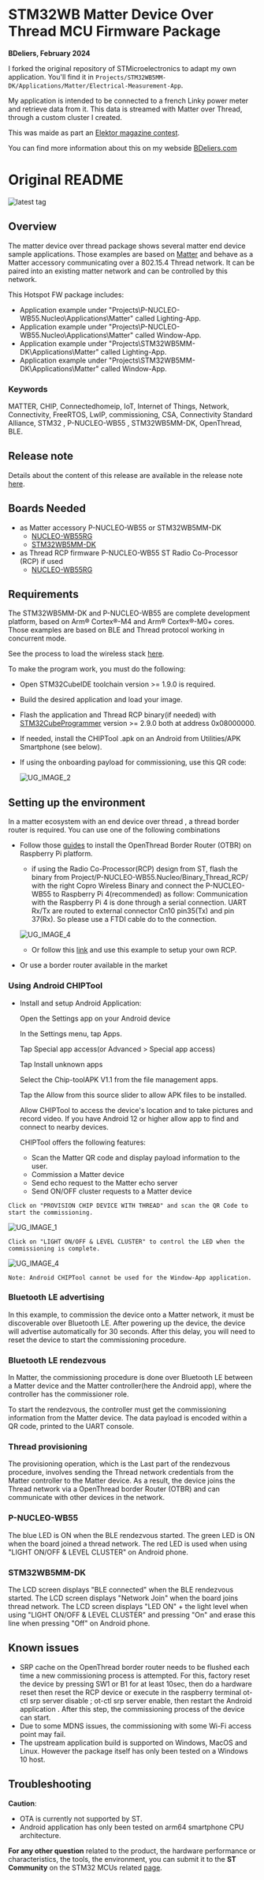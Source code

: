 # STM32WB Matter Device Over Thread MCU Firmware Package

**BDeliers, February 2024**

I forked the original repository of STMicroelectronics to adapt my own application. You'll find it in `Projects/STM32WB5MM-DK/Applications/Matter/Electrical-Measurement-App`.

My application is intended to be connected to a french Linky power meter and retrieve data from it. This data is streamed with Matter over Thread, through a custom cluster I created.

This was maide as part an [Elektor magazine contest](https://www.elektormagazine.com/st-contest).

You can find more information about this on my webside [BDeliers.com](https://www.bdeliers.com)

# Original README 

![latest tag](https://img.shields.io/github/v/tag/stm32-hotspot/stm32wb-matter-device-over-thread.svg?color=brightgreen)

## Overview

The matter device over thread package shows several matter end device sample applications. 
    Those examples are based on [Matter](https://github.com/project-chip/connectedhomeip) and behave as a Matter accessory communicating
	over a 802.15.4 Thread network. It can be paired into an existing matter network and can be controlled by this network.	

This Hotspot FW package includes:
* Application example under "Projects\P-NUCLEO-WB55.Nucleo\Applications\Matter" called Lighting-App.     	
* Application example under "Projects\P-NUCLEO-WB55.Nucleo\Applications\Matter" called Window-App.  
* Application example under "Projects\STM32WB5MM-DK\Applications\Matter" called Lighting-App.  
* Application example under "Projects\STM32WB5MM-DK\Applications\Matter" called Window-App.    
    
    

### <b>Keywords</b>

MATTER, CHIP, Connectedhomeip, IoT, Internet of Things, Network, Connectivity, FreeRTOS, LwIP, commissioning, CSA, Connectivity Standard Alliance,
STM32 , P-NUCLEO-WB55 , STM32WB5MM-DK, OpenThread, BLE. 

## Release note

Details about the content of this release are available in the release note [here](https://htmlpreview.github.io/?https://github.com/stm32-hotspot/stm32wb-matter-device-over-thread/blob/main/Release_Notes.html).

## Boards Needed
  * as Matter accessory P-NUCLEO-WB55 or STM32WB5MM-DK
    * [NUCLEO-WB55RG](https://www.st.com/en/evaluation-tools/nucleo-wb55rg.html)
    * [STM32WB5MM-DK](https://www.st.com/en/evaluation-tools/stm32wb5mm-dk.html)
  * as Thread RCP firmware P-NUCLEO-WB55  ST Radio Co-Processor (RCP) if used
    * [NUCLEO-WB55RG](https://www.st.com/en/evaluation-tools/nucleo-wb55rg.html) 
	
 
## Requirements
The STM32WB5MM-DK and P-NUCLEO-WB55 are complete development platform, based on Arm® Cortex®-M4 and Arm® Cortex®-M0+ cores.
Those examples are based on BLE and Thread protocol working in concurrent mode.

See the process to load the wireless stack [here](https://wiki.st.com/stm32mcu/wiki/Connectivity:STM32WB_BLE_Hardware_Setup).

To make the program work, you must do the following:
  * Open STM32CubeIDE toolchain version >= 1.9.0 is required.
  * Build the desired application and load your image.
  * Flash the application and Thread RCP binary(if needed) with [STM32CubeProgrammer](https://www.st.com/en/development-tools/stm32cubeprog.html) version >= 2.9.0
    both at address 0x08000000.
  * If needed, install the CHIPTool .apk on an Android from Utilities/APK Smartphone (see below).
  * If using the onboarding payload for commissioning, use this QR code:

    ![UG_IMAGE_2](Utilities/Media/Images/User_Guide/QRCodedemo.jpg) 
 


## Setting up the environment
In a matter ecosystem with an end device over thread , a thread border router is required. You can use one of the following combinations 


  * Follow those [guides](https://openthread.io/guides/border-router/raspberry-pi) to install the OpenThread Border Router (OTBR)
    on Raspberry Pi platform.
	 * if using the Radio Co-Processor(RCP) design from ST, flash the binary from Project/P-NUCLEO-WB55.Nucleo/Binary_Thread_RCP/ with
     the right Copro Wireless Binary and connect the P-NUCLEO-WB55 to Raspberry Pi 4(recommended) as follow:
     Communication with the Raspberry Pi 4 is done through a serial connection. UART Rx/Tx are routed to 
     external connector Cn10 pin35(Tx) and pin 37(Rx). So please use a FTDI cable do to the connection.
      
      ![UG_IMAGE_4](Utilities/Media/Images/User_Guide/RCPhardware.jpg) 
	 
	 * Or follow this [link](https://openthread.io/platforms/co-processor) and use this example to setup your own RCP.

  * Or use a border router available in the market

### Using Android CHIPTool 

   * Install and setup Android Application:

     Open the Settings app on your Android device 

     In the Settings menu, tap Apps.

     Tap Special app access(or Advanced > Special app access)

     Tap Install unknown apps

     Select the Chip-toolAPK V1.1 from the file management apps.

     Tap the Allow from this source slider to allow APK files to be installed.

     Allow CHIPTool to access the device's location and to take pictures and record video.
     If you have Android 12 or higher allow app to find and connect to nearby devices.

     CHIPTool offers the following features:
      * Scan the Matter QR code and display payload information to the user.
      * Commission a Matter device
      * Send echo request to the Matter echo server
      * Send ON/OFF cluster requests to a Matter device 



    Click on "PROVISION CHIP DEVICE WITH THREAD" and scan the QR Code to start the commissioning.
![UG_IMAGE_1](Utilities/Media/Images/User_Guide/Commissioning.jpg)     
   

    Click on "LIGHT ON/OFF & LEVEL CLUSTER" to control the LED when the commissioning is complete.
![UG_IMAGE_4](Utilities/Media/Images/User_Guide/LightONOFF.jpg) 

    Note: Android CHIPTool cannot be used for the Window-App application.


### Bluetooth LE advertising

In this example, to commission the device onto a Matter network, it must be
discoverable over Bluetooth LE. After powering up the device, the device will advertise
automatically for 30 seconds. After this delay, you will need to reset the device to start
the commissioning procedure.

### Bluetooth LE rendezvous    

In Matter, the commissioning procedure is done over Bluetooth LE between a
Matter device and the Matter controller(here the Android app), where the controller has the
commissioner role.

To start the rendezvous, the controller must get the commissioning information
from the Matter device. The data payload is encoded within a QR code, printed to
the UART console. 

### Thread provisioning    

The provisioning operation, which is the Last part of the rendezvous procedure,
involves sending the Thread network credentials from the Matter
controller to the Matter device. As a result, the device joins the Thread network
via a OpenThread border Router (OTBR) and can communicate with other devices in the network.


### P-NUCLEO-WB55

The blue LED is ON when the BLE rendezvous started.
The green LED is ON when the board joined a thread network.
The red LED is used when using "LIGHT ON/OFF & LEVEL CLUSTER" on Android phone.

### STM32WB5MM-DK
The LCD screen displays "BLE connected" when the BLE rendezvous started.
The LCD screen displays "Network Join" when the board joins thread network.
The LCD screen displays "LED ON" + the light level when using "LIGHT ON/OFF & LEVEL CLUSTER" and pressing "On" and erase this line when pressing "Off" on Android phone.


## Known issues

-   SRP cache on the OpenThread border router needs to be flushed each time a new
    commissioning process is attempted. For this, factory reset the device by pressing SW1 or B1 for at least 10sec, then do a hardware
    reset then reset the RCP device or execute in the raspberry terminal ot-ctl srp server disable ; ot-ctl srp server enable, then restart the Android application . After this step, the commissioning process of the device can start.
-   Due to some MDNS issues, the commissioning with some Wi-Fi access point may fail.
-   The upstream application build is supported on Windows, MacOS and Linux. However the package itself has only been tested on a Windows 10 host.


## Troubleshooting

**Caution**: 
  * OTA is currently not supported by ST.
  * Android application has only been tested on arm64 smartphone CPU architecture.

**For any other question** related to the product, the hardware performance or characteristics, the tools, the environment, you can submit it to the **ST Community** on the STM32 MCUs related [page](https://community.st.com/s/topic/0TO0X000000BSqSWAW/stm32-mcus).
